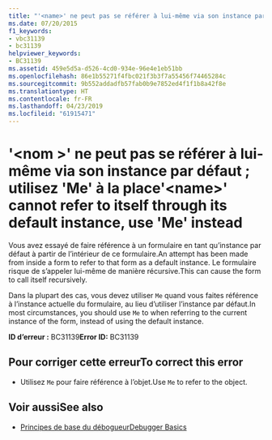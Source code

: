 ```yaml
---
title: "'<name>' ne peut pas se référer à lui-même via son instance par défaut ; utilisez 'Me' à la place"
ms.date: 07/20/2015
f1_keywords:
- vbc31139
- bc31139
helpviewer_keywords:
- BC31139
ms.assetid: 459e5d5a-d526-4cd0-934e-96e4e1eb51bb
ms.openlocfilehash: 86e1b55271f4fbc021f3b3f7a55456f74465284c
ms.sourcegitcommit: 9b552addadfb57fab0b9e7852ed4f1f1b8a42f8e
ms.translationtype: HT
ms.contentlocale: fr-FR
ms.lasthandoff: 04/23/2019
ms.locfileid: "61915471"
---
```

# <a name="name-cannot-refer-to-itself-through-its-default-instance-use-me-instead"></a><span data-ttu-id="86020-102">'\<nom >' ne peut pas se référer à lui-même via son instance par défaut ; utilisez 'Me' à la place</span><span class="sxs-lookup"><span data-stu-id="86020-102">'\<name>' cannot refer to itself through its default instance, use 'Me' instead</span></span>
<span data-ttu-id="86020-103">Vous avez essayé de faire référence à un formulaire en tant qu’instance par défaut à partir de l’intérieur de ce formulaire.</span><span class="sxs-lookup"><span data-stu-id="86020-103">An attempt has been made from inside a form to refer to that form as a default instance.</span></span> <span data-ttu-id="86020-104">Le formulaire risque de s’appeler lui-même de manière récursive.</span><span class="sxs-lookup"><span data-stu-id="86020-104">This can cause the form to call itself recursively.</span></span>  
  
 <span data-ttu-id="86020-105">Dans la plupart des cas, vous devez utiliser `Me` quand vous faites référence à l’instance actuelle du formulaire, au lieu d’utiliser l’instance par défaut.</span><span class="sxs-lookup"><span data-stu-id="86020-105">In most circumstances, you should use `Me` to when referring to the current instance of the form, instead of using the default instance.</span></span>  
  
 <span data-ttu-id="86020-106">**ID d’erreur :** BC31139</span><span class="sxs-lookup"><span data-stu-id="86020-106">**Error ID:** BC31139</span></span>  
  
## <a name="to-correct-this-error"></a><span data-ttu-id="86020-107">Pour corriger cette erreur</span><span class="sxs-lookup"><span data-stu-id="86020-107">To correct this error</span></span>  
  
- <span data-ttu-id="86020-108">Utilisez `Me` pour faire référence à l’objet.</span><span class="sxs-lookup"><span data-stu-id="86020-108">Use `Me` to refer to the object.</span></span>  
  
## <a name="see-also"></a><span data-ttu-id="86020-109">Voir aussi</span><span class="sxs-lookup"><span data-stu-id="86020-109">See also</span></span>

- [<span data-ttu-id="86020-110">Principes de base du débogueur</span><span class="sxs-lookup"><span data-stu-id="86020-110">Debugger Basics</span></span>](/visualstudio/debugger/debugger-basics)

